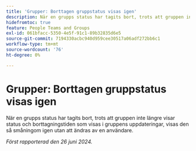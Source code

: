 ```yaml
---
title: 'Grupper: Borttagen gruppstatus visas igen'
description: När en grupps status har tagits bort, trots att gruppen inte längre visar status och borttagningstiden som visas i gruppens uppdateringar, visas den så småningom igen utan att ändras av en användare.
hidefromtoc: true
feature: People Teams and Groups
exl-id: 061bfacc-5350-4e5f-91c1-89b32835d6e5
source-git-commit: 7194330acbc940d959cee30517a06adf272bb6c1
workflow-type: tm+mt
source-wordcount: '76'
ht-degree: 0%

---
```


# Grupper: Borttagen gruppstatus visas igen

När en grupps status har tagits bort, trots att gruppen inte längre visar status och borttagningstiden som visas i gruppens uppdateringar, visas den så småningom igen utan att ändras av en användare.

_Först rapporterad den 26 juni 2024._
